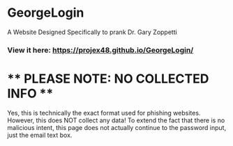 # GeorgeLogin
A Website Designed Specifically to prank Dr. Gary Zoppetti
### View it here: https://projex48.github.io/GeorgeLogin/
# ** PLEASE NOTE: NO COLLECTED INFO **
Yes, this is technically the exact format used for phishing websites.
However, this does NOT collect any data!
To extend the fact that there is no malicious intent, this page does not actually continue to the password input, just the email text box.
